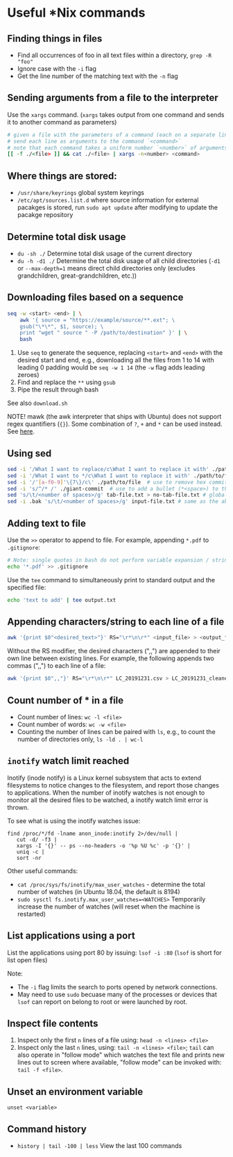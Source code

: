 # Useful \*Nix commands

## Finding things in files

* Find all occurrences of foo in all text files within a directory, `grep -R "foo"`
* Ignore case with the `-i` flag
* Get the line number of the matching text with the `-n` flag

## Sending arguments from a file to the interpreter

Use the `xargs` command. (`xargs` takes output from one command and sends it to another command as parameters)

```sh
# given a file with the parameters of a command (each on a separate line)
# send each line as arguments to the command `<command>`
# note that each command takes a uniform number `<number>` of arguments
[[ -f ./<file> ]] && cat ./<file> | xargs -n<number> <command>
```

## Where things are stored:
- `/usr/share/keyrings` global system keyrings
- `/etc/apt/sources.list.d` where source information for external pacakges is stored, run `sudo apt update` after modifying to update the pacakge repository

## Determine total disk usage

- `du -sh ./` Determine total disk usage of the current directory
- `du -h -d1 ./` Determine the total disk usage of all child directories (`-d1` or `--max-depth=1` means direct child directories only (excludes grandchildren, great-grandchildren, etc.))


## Downloading files based on a sequence 

```sh
seq -w <start> <end> | \
    awk '{ source = "https://example/source/**.ext"; \
    gsub("\*\*", $1, source); \
    print "wget " source " -P /path/to/destination" }' | \
    bash
```

1. Use `seq` to generate the sequence, replacing `<start>` and `<end>` with the desired start and end, e.g.,
downloading all the files from 1 to 14 with leading 0 padding would be `seq -w 1 14` (the `-w` flag adds leading zeroes)
2. Find and replace the `**` using `gsub`
3. Pipe the result through bash

See also `download.sh`

NOTE! mawk (the awk interpreter that ships with Ubuntu) does not support regex quantifiers (`{}`). 
Some combination of `?`, `+` and `*` can be used instead. See [here](https://unix.stackexchange.com/questions/506119/how-to-specify-regex-quantifiers-with-mawk).


## Using sed 

```sh
sed -i '/What I want to replace/c\What I want to replace it with' ./path/to/file
sed -i '/What I want to */c\What I want to replace it with' ./path/to/file  # wildcard character matching
sed -i '/'[a-f0-9]'\{7\}/c\' ./path/to/file  # use to remove hex commit numbers
sed -i 's/^/* /' ./giant-commit  # use to add a bullet (*<space>) to the beginning of each line
sed 's/\t/<number of spaces>/g' tab-file.txt > no-tab-file.txt # global replacement of tab indent with <number of spaces>; easy enough 
sed -i .bak 's/\t/<number of spaces>/g' input-file.txt # same as the above, but in-place (with the input files stored with the .bak extension`
```

## Adding text to file

Use the `>>` operator to append to file. For example, appending `*.pdf` to `.gitignore`: 

```sh
# Note: single quotes in bash do not perform variable expansion / string interpolation 
echo '*.pdf' >> .gitignore
```

Use the `tee` command to simultaneously print to standard output and the specified file:

```sh
echo 'text to add' | tee output.txt
```


## Appending characters/string to each line of a file

```sh
awk '{print $0"<desired_text>"}' RS="\r*\n\r*" <input_file> > <output_file>
```

Without the RS modifier, the desired characters (",,") are appended to their own line between existing lines.
For example, the following appends two commas (",,") to each line of a file:

```sh
awk '{print $0",,"}' RS="\r*\n\r*" LC_20191231.csv > LC_20191231_cleaned.csv
```


## Count number of * in a file

- Count number of lines: `wc -l <file>`
- Count number of words: `wc -w <file>`
- Counting the number of lines can be paired with `ls`, e.g., to count the number of directories only, `ls -ld . | wc-l`

## `inotify` watch limit reached

Inotify (inode notify) is a Linux kernel subsystem that acts to extend filesystems to notice changes to the filesystem,
and report those changes to applications. When the number of inotify watches is not enough to monitor all the desired
files to be watched, a inotify watch limit error is thrown.

To see what is using the inotify watches issue:

```
find /proc/*/fd -lname anon_inode:inotify 2>/dev/null |
   cut -d/ -f3 |
   xargs -I '{}' -- ps --no-headers -o '%p %U %c' -p '{}' |
   uniq -c |
   sort -nr
```

Other useful commands:
- `cat /proc/sys/fs/inotify/max_user_watches` - determine the total number of watches (in Ubuntu 18.04, the default is 8194)
- `sudo sysctl fs.inotify.max_user_watches=<WATCHES>` Temporarily increase the number of watches (will reset when the
machine is restarted)



## List applications using a port

List the applications using port 80 by issuing: `lsof -i :80` (`lsof` is short for list open files)

Note:
- The `-i` flag limits the search to ports opened by network connections.
- May need to use `sudo` becuase many of the processes or devices that `lsof` can report on belong to root or were launched by root. 

## Inspect file contents

1. Inspect only the first `n` lines of a file using: `head -n <lines> <file>`
2. Inspect only the last `n` lines, using: `tail -n <lines> <file>`; `tail` can also operate in "follow mode" which 
watches the text file and prints new lines out to screen where available, "follow mode" can be invoked with:
`tail -f <file>`.

## Unset an environment variable

`unset <variable>`


## Command history
- `history | tail -100 | less` View the last 100 commands
